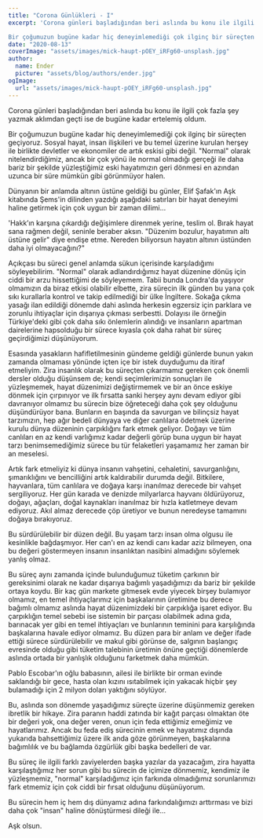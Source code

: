 ```yaml
---
title: "Corona Günlükleri - I"
excerpt: 'Corona günleri başladığından beri aslında bu konu ile ilgili çok fazla şey yazmak aklımdan geçti ise de bugüne kadar ertelemiş oldum. 

Bir çoğumuzun bugüne kadar hiç deneyimlemediği çok ilginç bir süreçten geçiyoruz. Sosyal hayat, insan ilişkileri ve bu temel üzerine kurulan herşey ile birlikte devletler ve ekonomiler de artık eskisi gibi değil. "Normal" olarak nitelendirdiğimiz, ancak bir çok yönü ile normal olmadığı gerçeği ile daha bariz bir şekilde yüzleştiğimiz eski hayatımızın geri dönmesi en azından uzunca bir süre mümkün gibi görünmüyor halen.'
date: "2020-08-13"
coverImage: "assets/images/mick-haupt-pOEY_iRFg60-unsplash.jpg"
author:
  name: Ender
  picture: "assets/blog/authors/ender.jpg"
ogImage:
  url: "assets/images/mick-haupt-pOEY_iRFg60-unsplash.jpg"
---
```


Corona günleri başladığından beri aslında bu konu ile ilgili çok fazla şey yazmak aklımdan geçti ise de bugüne kadar ertelemiş oldum.

Bir çoğumuzun bugüne kadar hiç deneyimlemediği çok ilginç bir süreçten geçiyoruz. Sosyal hayat, insan ilişkileri ve bu temel üzerine kurulan herşey ile birlikte devletler ve ekonomiler de artık eskisi gibi değil. "Normal" olarak nitelendirdiğimiz, ancak bir çok yönü ile normal olmadığı gerçeği ile daha bariz bir şekilde yüzleştiğimiz eski hayatımızın geri dönmesi en azından uzunca bir süre mümkün gibi görünmüyor halen.

Dünyanın bir anlamda altının üstüne geldiği bu günler, Elif Şafak'ın Aşk kitabında Şems'in dilinden yazdığı aşağıdaki satırları bir hayat deneyimi haline getirmek için çok uygun bir zaman dilimi...

'Hakk’ın karşına çıkardığı değişimlere direnmek yerine, teslim ol. Bırak hayat sana rağmen değil, seninle beraber aksın. "Düzenim bozulur, hayatımın altı üstüne gelir" diye endişe etme. Nereden biliyorsun hayatın altının üstünden daha iyi olmayacağını?"

Açıkçası bu süreci genel anlamda sükun içerisinde karşıladığımı söyleyebilirim. "Normal" olarak adlandırdığımız hayat düzenine dönüş için ciddi bir arzu hissettiğimi de söyleyemem. Tabii bunda Londra'da yaşıyor olmamızın da biraz etkisi olabilir elbette, zira sürecin ilk günden bu yana çok sıkı kurallarla kontrol ve takip edilmediği bir ülke İngiltere. Sokağa çıkma yasağı ilan edildiği dönemde dahi aslında herkesin egzersiz için parklara ve zorunlu ihtiyaçlar için dışarıya çıkması serbestti. Dolayısı ile örneğin Türkiye'deki gibi çok daha sıkı önlemlerin alındığı ve insanların apartman dairelerine hapsolduğu bir sürece kıyasla çok daha rahat bir süreç geçirdiğimizi düşünüyorum.

Esasında yasakların hafifletilmesinin gündeme geldiği günlerde bunun yakın zamanda olmaması yönünde içten içe bir istek duyduğumu da itiraf etmeliyim. Zira insanlık olarak bu süreçten çıkarmamız gereken çok önemli dersler olduğu düşünsem de; kendi seçimlerimizin sonuçları ile yüzleşmemek, hayat düzenimizi değiştirmemek ve bir an önce eskiye dönmek için çırpınıyor ve ilk fırsatta sanki herşey aynı devam ediyor gibi davranıyor olmamız bu sürecin bize öğreteceği daha çok şey olduğunu düşündürüyor bana. Bunların en başında da savurgan ve bilinçsiz hayat tarzımızın, hep ağır bedeli dünyaya ve diğer canlılara ödetmek üzerine kurulu dünya düzeninin çarpıklığını fark etmek geliyor. Doğayı ve tüm canlıları en az kendi varlığımız kadar değerli görüp buna uygun bir hayat tarzı benimsemediğimiz sürece bu tür felaketleri yaşamamız her zaman bir an meselesi.

Artık fark etmeliyiz ki dünya insanın vahşetini, cehaletini, savurganlığını, şımarıklığını ve bencilliğini artık kaldırabilir durumda değil. Bitkilere, hayvanlara, tüm canlılara ve doğaya karşı inanılmaz derecede bir vahşet sergiliyoruz. Her gün karada ve denizde milyarlarca hayvanı öldürüyoruz, doğayı, ağaçları, doğal kaynakları inanılmaz bir hızla katletmeye devam ediyoruz. Akıl almaz derecede çöp üretiyor ve bunun neredeyse tamamını doğaya bırakıyoruz.

Bu sürdürülebilir bir düzen değil. Bu yaşam tarzı insan olma olgusu ile kesinlikle bağdaşmıyor. Her can'ı en az kendi canı kadar aziz bilmeyen, ona bu değeri göstermeyen insanın insanlıktan nasibini almadığını söylemek yanlış olmaz.

Bu süreç aynı zamanda içinde bulunduğumuz tüketim çarkının bir gereksinimi olarak ne kadar dışarıya bağımlı yaşadığımızı da bariz bir şekilde ortaya koydu. Bir kaç gün markete gitmesek evde yiyecek birşey bulamıyor olmamız, en temel ihtiyaçlarımız için başkalarının üretimine bu derece bağımlı olmamız aslında hayat düzenimizdeki bir çarpıklığa işaret ediyor. Bu çarpıklığın temel sebebi ise sistemin bir parçası olabilmek adına gıda, barınacak yer gibi en temel ihtiyaçları ve bunlarının teminini para karşılığında başkalarına havale ediyor olmamız. Bu düzen para bir anlam ve değer ifade ettiği sürece sürdürülebilir ve makul gibi görünse de, salgının başlangıç evresinde olduğu gibi tüketim talebinin üretimin önüne geçtiği dönemlerde aslında ortada bir yanlışlık olduğunu farketmek daha mümkün.

Pablo Escobar'ın oğlu babasının, ailesi ile birlikte bir orman evinde saklandığı bir gece, hasta olan kızını ısıtabilmek için yakacak hiçbir şey bulamadığı için 2 milyon doları yaktığını söylüyor.

Bu, aslında son dönemde yaşadığımız süreçte üzerine düşünmemiz gereken ibretlik bir hikaye. Zira paranın haddi zatında bir kağıt parçası olmaktan öte bir değeri yok, ona değer veren, onun için feda ettiğimiz emeğimiz ve hayatlarımız. Ancak bu feda ediş sürecinin emek ve hayatımız dışında yukarıda bahsettiğimiz üzere ilk anda göze görünmeyen, başkalarına bağımlılık ve bu bağlamda özgürlük gibi başka bedelleri de var.

Bu süreç ile ilgili farklı zaviyelerden başka yazılar da yazacağım, zira hayatta karşılaştığımız her sorun gibi bu sürecin de içimize dönmemiz, kendimiz ile yüzleşmemiz, "normal" karşıladığımız için farkında olmadığımız sorunlarımızı fark etmemiz için çok ciddi bir fırsat olduğunu düşünüyorum.

Bu sürecin hem iç hem dış dünyamız adına farkındalığımızı arttırması ve bizi daha çok "insan" haline dönüştürmesi dileği ile...

Aşk olsun.
